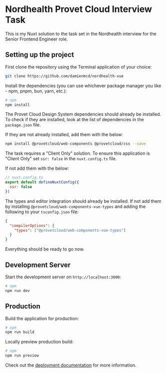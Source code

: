 # Nordhealth Provet Cloud Interview Task

This is my Nuxt solution to the task set in the Nordhealth interview for the Senior Frontend Engineer role.

## Setting up the project

First clone the repository using the Terminal application of your choice:

```bash
git clone https://github.com/damienmcd/nordhealth-vue
```

Install the dependencies (you can use whichever package manager you like - npm, pnpm, bun, yarn, etc.):

```bash
# npm
npm install
```

The Provet Cloud Design System dependencies should already be installed. To check if they are installed, look at the list of dependencies in the `package.json` file.

If they are not already installed, add them with the below:

```bash
npm install @provetcloud/web-components @provetcloud/css --save
```

The task requires a "Client Only" solution. To ensure this application is "Client Only" set `ssr: false` in the `nuxt.config.ts` file.

If not add them with the below:

```js
// nuxt.config.ts
export default defineNuxtConfig({
  ssr: false
})
```

The types and editor integration should already be installed. If not add them by installing `@provetcloud/web-components-vue-types` and adding the following to your `tsconfig.json` file:

```json
{
  "compilerOptions": {
    "types": ["@provetcloud/web-components-vue-types"]
  }
}
```

Everything should be ready to go now.

## Development Server

Start the development server on `http://localhost:3000`:

```bash
# npm
npm run dev
```

## Production

Build the application for production:

```bash
# npm
npm run build
```

Locally preview production build:

```bash
# npm
npm run preview
```

Check out the [deployment documentation](https://nuxt.com/docs/getting-started/deployment) for more information.
